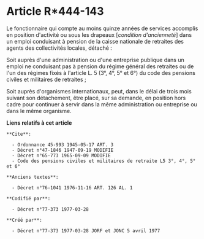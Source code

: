# Article R*444-143

Le fonctionnaire qui compte au moins quinze années de services accomplis en position d'activité ou sous les drapeaux
[*condition d'ancienneté*] dans un emploi conduisant à pension de la caisse nationale de retraites des agents des
collectivités locales, détaché :

Soit auprès d'une administration ou d'une entreprise publique dans un emploi ne conduisant pas à pension du régime général
des retraites ou de l'un des régimes fixés à l'article L. 5 (3°, 4°, 5° et 6°) du code des pensions civiles et militaires de
retraites ;

Soit auprès d'organismes internationaux, peut, dans le délai de trois mois suivant son détachement, être placé, sur sa
demande, en position hors cadre pour continuer à servir dans la même administration ou entreprise ou dans le même organisme.

**Liens relatifs à cet article**

	**Cite**:

	  - Ordonnance 45-993 1945-05-17 ART. 3
	  - Décret n°47-1846 1947-09-19 MODIFIE
	  - Décret n°65-773 1965-09-09 MODIFIE
	  - Code des pensions civiles et militaires de retraite L5 3°, 4°, 5° et 6°

	**Anciens textes**:

	  - Décret n°76-1041 1976-11-16 ART. 126 AL. 1

	**Codifié par**:

	  - Décret n°77-373 1977-03-28

	**Créé par**:

	  - Décret n°77-373 1977-03-28 JORF et JONC 5 avril 1977
